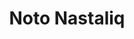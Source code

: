 ---
title: 'Noto Nastaliq'
styles: ['Regular 400', 'Medium 500', 'SemiBold 600', 'Bold 700']
urdu: نوٹو نستعلیق
family: Noto Nastaliq Urdu
size: 24
---